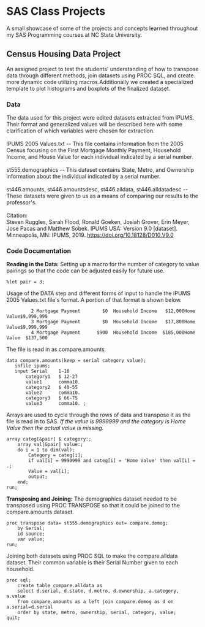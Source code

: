 # SAS Class Projects 
A small showcase of some of the projects and concepts learned throughout my SAS Programming courses at NC State University. 
## Census Housing Data Project
An assigned project to test the students' understanding of how to transpose data through different methods, join datasets using PROC SQL, and create more dynamic code utilizing macros.Additionally we created a specialized template to plot histograms and boxplots of the finalized dataset. 
### Data
The data used for this project were edited datasets extracted from IPUMS. Their format and generalized values will be described here with some clarification of which variables were chosen for extraction. 
<br>
<br>
IPUMS 2005 Values.txt -- This file contains information from the 2005 Census focusing on the First Mortgage Monthly Payment, Household Income, and House Value for each individual indicated by a serial number.
<br>
<br>
st555.demographics -- This dataset contains State, Metro, and Ownership information about the individual indicated by a serial number.
<br>
<br>
st446.amounts, st446.amountsdesc, st446.alldata, st446.alldatadesc -- These datasets were given to us as a means of comparing our results to the professor's.
<br>
<br>
Citation:  
Steven Ruggles, Sarah Flood, Ronald Goeken, Josiah Grover, Erin Meyer, Jose Pacas and Matthew Sobek. IPUMS USA: Version 9.0 [dataset]. Minneapolis, MN: IPUMS, 2019. https://doi.org/10.18128/D010.V9.0
### Code Documentation 
**Reading in the Data:**
Setting up a macro for the number of category to value pairings so that the code can be adjusted easily for future use. 
```sas 
%let pair = 3;
```
Usage of the DATA step and different forms of input to handle the IPUMS 2005 Values.txt file's format. A portion of that format is shown below. 
```
         2 Mortgage Payment        $0  Household Income   $12,000Home Value$9,999,999
         3 Mortgage Payment        $0  Household Income   $17,800Home Value$9,999,999
         4 Mortgage Payment      $900  Household Income  $185,000Home Value  $137,500
 ```
 The file is read in as compare.amounts.
 ```sas
 data compare.amounts(keep = serial category value);
    infile ipums;
    input Serial    1-10
        category1   $ 12-27
        value1      comma10.
        category2   $ 40-55
        value2      comma10.
        category3   $ 66-75
        value3      comma10. ;
```
Arrays are used to cycle through the rows of data and transpose it as the file is read in to SAS. *If the value is 9999999 and the category is Home Value then the actual value is missing.* 
```sas
array categ[&pair] $ category:;
    array val[&pair] value:;
    do i = 1 to dim(val);
        Category = categ[i];
        if val[i] = 9999999 and categ[i] = 'Home Value' then val[i] = .;
        Value = val[i];
        output;
    end;
run;
```
**Transposing and Joining:**
The demographics dataset needed to be transposed using PROC TRANSPOSE so that it could be joined to the compare.amounts dataset. 
```sas
proc transpose data= st555.demographics out= compare.demog;
    by Serial;
    id source;
    var value;
run;
```
Joining both datasets using PROC SQL to make the compare.alldata dataset. Their common variable is their Serial Number given to each household. 
```sas
proc sql;
    create table compare.alldata as
    select d.serial, d.state, d.metro, d.ownership, a.category, a.value
    from compare.amounts as a left join compare.demog as d on a.serial=d.serial
    order by state, metro, ownership, serial, category, value;
quit;
```
